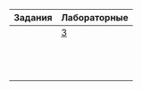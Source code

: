 | Задания | Лабораторные |
|---------|--------------|
||[3](https://github.com/jiangui-x-x/ne-xoxo/blob/main/maple/3.mw)|
|||
|||
|||
|||
|||
|||
|||
|||
|||
|||
|||
|||
